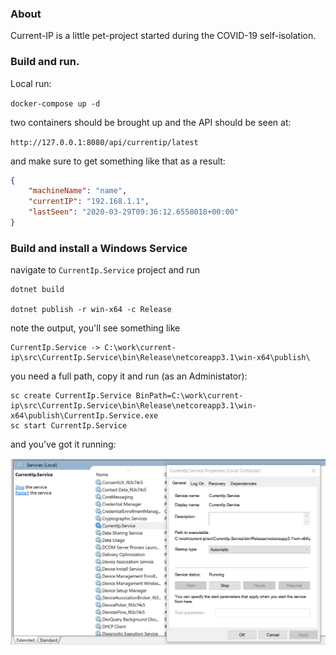### About

Current-IP is a little pet-project started during the COVID-19 self-isolation.


### Build and run.

Local run:

`docker-compose up -d`

two containers should be brought up and the API should be seen at:

`http://127.0.0.1:8080/api/currentip/latest`

and make sure to get something like that as a result:

```json
{
    "machineName": "name",
    "currentIP": "192.168.1.1",
    "lastSeen": "2020-03-29T09:36:12.6558018+00:00"
}
```

### Build and install a Windows Service

navigate to `CurrentIp.Service` project and run

```
dotnet build

dotnet publish -r win-x64 -c Release
```

note the output, you'll see something like

```
CurrentIp.Service -> C:\work\current-ip\src\CurrentIp.Service\bin\Release\netcoreapp3.1\win-x64\publish\
```

you need a full path, copy it and run (as an Administator):

```
sc create CurrentIp.Service BinPath=C:\work\current-ip\src\CurrentIp.Service\bin\Release\netcoreapp3.1\win-x64\publish\CurrentIp.Service.exe
sc start CurrentIp.Service
```

and you've got it running:

![docs/win-service-running.pn](docs/win-service-running.png)


